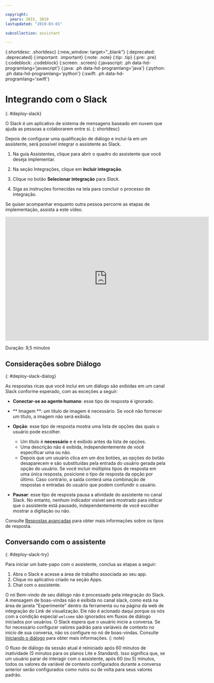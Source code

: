 ```yaml
---

copyright:
  years: 2015, 2019
lastupdated: "2019-03-01"

subcollection: assistant

---
```


{:shortdesc: .shortdesc}
{:new_window: target="_blank"}
{:deprecated: .deprecated}
{:important: .important}
{:note: .note}
{:tip: .tip}
{:pre: .pre}
{:codeblock: .codeblock}
{:screen: .screen}
{:javascript: .ph data-hd-programlang='javascript'}
{:java: .ph data-hd-programlang='java'}
{:python: .ph data-hd-programlang='python'}
{:swift: .ph data-hd-programlang='swift'}

# Integrando com o Slack
{: #deploy-slack}

O Slack é um aplicativo de sistema de mensagens baseado em nuvem que ajuda as pessoas a colaborarem entre si.
{: shortdesc}

Depois de configurar uma qualificação de diálogo e incluí-la em um assistente, será possível integrar o assistente ao Slack.

1.  Na guia Assistentes, clique para abrir o quadro do assistente que você deseja implementar.

1.  Na seção Integrações, clique em **Incluir integração**.

1.  Clique no botão **Selecionar integração** para *Slack*.

1.  Siga as instruções fornecidas na tela para concluir o processo de integração.

Se quiser acompanhar enquanto outra pessoa percorre as etapas de implementação, assista a este vídeo.

<iframe class="embed-responsive-item" id="youtubeplayer" title="Passagem das etapas de implementação do Slack" type="text/html" width="640" height="390" src="https://www.youtube.com/embed/RBGBPJ8h4HQ?rel=0" frameborder="0" webkitallowfullscreen mozallowfullscreen allowfullscreen> </iframe>

Duração: 9,5 minutos

## Considerações sobre Diálogo
{: #deploy-slack-dialog}

As respostas ricas que você inclui em um diálogo são exibidas em um canal Slack conforme esperado, com as exceções a seguir:

- **Conectar-se ao agente humano**: esse tipo de resposta é ignorado.

- ** Imagem **: um título de imagem é necessário. Se você não fornecer um título, a imagem não será exibida.

- **Opção**: esse tipo de resposta mostra uma lista de opções das quais o usuário pode escolher.

  - Um título é **necessário** e é exibido antes da lista de opções.
  - Uma descrição não é exibida, independentemente de você especificar uma ou não.
  - Depois que um usuário clica em um dos botões, as opções do botão desaparecem e são substituídas pela entrada do usuário gerada pela opção do usuário. Se você incluir múltiplos tipos de resposta em uma única resposta, posicione o tipo de resposta da opção por último. Caso contrário, a saída conterá uma combinação de respostas e entradas do usuário que podem confundir o usuário.

- **Pausar**: esse tipo de resposta pausa a atividade do assistente no canal Slack. No entanto, nenhum indicador visível será mostrado para indicar que o assistente está pausado, independentemente de você escolher mostrar a digitação ou não.

Consulte [Respostas avançadas](/docs/services/assistant?topic=assistant-dialog-overview#dialog-overview-multimedia) para obter mais informações sobre os tipos de resposta.

## Conversando com o assistente
{: #deploy-slack-try}

Para iniciar um bate-papo com o assistente, conclua as etapas a seguir:

1.  Abra o Slack e acesse a área de trabalho associada ao seu app.
1.  Clique no aplicativo criado na seção Apps.
1.  Chat com o assistente.

O nó Bem-vindo de seu diálogo não é processado pela integração do Slack. A mensagem de boas-vindas não é exibida no canal slack, como está na área de janela "Experimente" dentro da ferramenta ou na página da web de integração do Link de visualização. Ele não é acionado daqui porque os nós com a condição especial `welcome` são ignorados em fluxos de diálogo iniciados por usuários. O Slack espera que o usuário inicie a conversa. Se for necessário configurar valores padrão para variáveis de contexto no início de sua conversa, não os configure no nó de boas-vindas. Consulte [Iniciando o diálogo](/docs/services/assistant?topic=assistant-dialog-start) para obter mais informações.
{: note}

O fluxo de diálogo da sessão atual é reiniciado após 60 minutos de inatividade (5 minutos para os planos Lite e Standard). Isso significa que, se um usuário parar de interagir com o assistente, após 60 (ou 5) minutos, todos os valores da variável de contexto configurados durante a conversa anterior serão configurados como nulos ou de volta para seus valores padrão.
